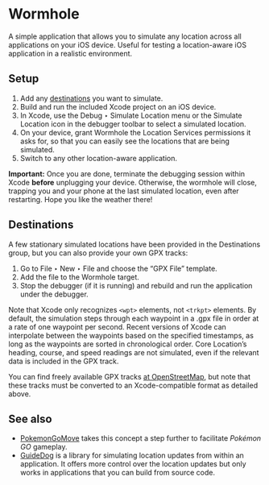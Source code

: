 #  Wormhole

A simple application that allows you to simulate any location across all applications on your iOS device. Useful for testing a location-aware iOS application in a realistic environment.

## Setup

1. Add any [destinations](#destinations) you want to simulate.
1. Build and run the included Xcode project on an iOS device.
1. In Xcode, use the Debug ‣ Simulate Location menu or the Simulate Location icon in the debugger toolbar to select a simulated location.
1. On your device, grant Wormhole the Location Services permissions it asks for, so that you can easily see the locations that are being simulated.
1. Switch to any other location-aware application.

**Important:** Once you are done, terminate the debugging session within Xcode **before** unplugging your device. Otherwise, the wormhole will close, trapping you and your phone at the last simulated location, even after restarting. Hope you like the weather there!

## Destinations

A few stationary simulated locations have been provided in the Destinations group, but you can also provide your own GPX tracks:

1. Go to File ‣ New ‣ File and choose the “GPX File” template.
1. Add the file to the Wormhole target.
1. Stop the debugger (if it is running) and rebuild and run the application under the debugger.

Note that Xcode only recognizes `<wpt>` elements, not `<trkpt>` elements. By default, the simulation steps through each waypoint in a .gpx file in order at a rate of one waypoint per second. Recent versions of Xcode can interpolate between the waypoints based on the specified timestamps, as long as the waypoints are sorted in chronological order. Core Location’s heading, course, and speed readings are not simulated, even if the relevant data is included in the GPX track.

You can find freely available GPX tracks [at OpenStreetMap](https://www.openstreetmap.org/traces/), but note that these tracks must be converted to an Xcode-compatible format as detailed above.

## See also

* [PokemonGoMove](https://github.com/huacnlee/PokemonGoMove/) takes this concept a step further to facilitate _Pokémon GO_ gameplay.
* [GuideDog](https://github.com/frederoni/GuideDog/) is a library for simulating location updates from within an application. It offers more control over the location updates but only works in applications that you can build from source code.

